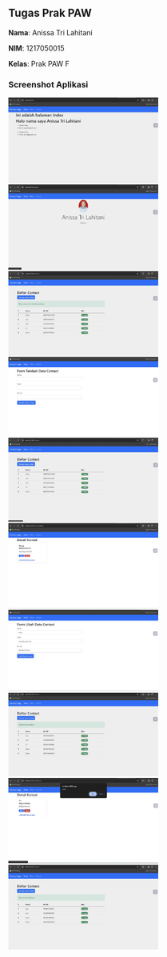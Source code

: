 ## Tugas Prak PAW

**Nama**: Anissa Tri Lahitani

**NIM**: 1217050015

**Kelas**: Prak PAW F

### Screenshot Aplikasi

<img src="ss/1.jpeg" alt="alt text" width="300">
<img src="ss/2.jpeg" alt="alt text" width="300">
<img src="ss/3.jpeg" alt="alt text" width="300">
<img src="ss/4.jpeg" alt="alt text" width="300">
<img src="ss/5.jpeg" alt="alt text" width="300">
<img src="ss/6.jpeg" alt="alt text" width="300">
<img src="ss/7.jpeg" alt="alt text" width="300">
<img src="ss/8.jpeg" alt="alt text" width="300">
<img src="ss/9.jpeg" alt="alt text" width="300">
<img src="ss/10.jpeg" alt="alt text" width="300">
